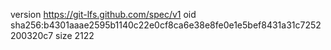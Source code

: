 version https://git-lfs.github.com/spec/v1
oid sha256:b4301aaae2595b1140c22e0cf8ca6e38e8fe0e1e5bef8431a31c7252200320c7
size 2122
